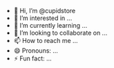 - 👋 Hi, I’m @cupidstore
- 👀 I’m interested in ...
- 🌱 I’m currently learning ...
- 💞️ I’m looking to collaborate on ...
- 📫 How to reach me ...
- 😄 Pronouns: ...
- ⚡ Fun fact: ...

<!---
cupidstore/cupidstore is a ✨ special ✨ repository because its `README.md` (this file) appears on your GitHub profile.
You can click the Preview link to take a look at your changes.
--->
